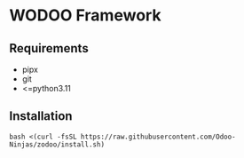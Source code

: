 # WODOO Framework

## Requirements

* pipx
* git
* <=python3.11

## Installation

```
bash <(curl -fsSL https://raw.githubusercontent.com/Odoo-Ninjas/zodoo/install.sh)
```

